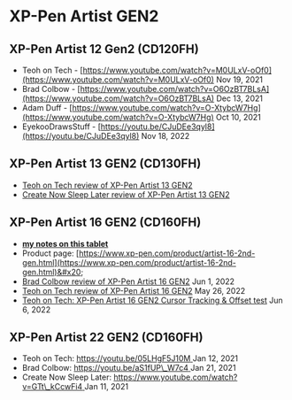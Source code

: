 # XP-Pen Artist GEN2

## XP-Pen Artist 12 Gen2 (CD120FH)

* Teoh on Tech - [https://www.youtube.com/watch?v=M0ULxV-oOf0](https://www.youtube.com/watch?v=M0ULxV-oOf0) Nov 19, 2021
* Brad Colbow - [https://www.youtube.com/watch?v=O6OzBT7BLsA](https://www.youtube.com/watch?v=O6OzBT7BLsA) Dec 13, 2021
* Adam Duff - [https://www.youtube.com/watch?v=O-XtybcW7Hg](https://www.youtube.com/watch?v=O-XtybcW7Hg) Oct 10, 2021
* EyekooDrawsStuff - [https://youtu.be/CJuDEe3qyl8](https://youtu.be/CJuDEe3qyl8) Nov 18, 2022

## XP-Pen Artist 13 GEN2 (CD130FH)

* [Teoh on Tech review of XP-Pen Artist 13 GEN2](https://youtu.be/-q\_eFIuibnc)  &#x20;
* [Create Now Sleep Later review of XP-Pen Artist 13 GEN2](https://youtu.be/NJRYgW63dyM) &#x20;

## XP-Pen Artist 16 GEN2 (CD160FH)

* [**my notes on this tablet**](7p-notes-xp-pen-artist-16-gen2-cd160fh.md)
* Product page: [https://www.xp-pen.com/product/artist-16-2nd-gen.html](https://www.xp-pen.com/product/artist-16-2nd-gen.html)&#x20;
* [Brad Colbow review of XP-Pen Artist 16 GEN2](https://youtu.be/4czV7jv9mPg) Jun 1, 2022
* [Teoh on Tech review of XP-Pen Artist 16 GEN2](https://youtu.be/0yKRSAE8\_Ng) May 26, 2022
* [Teoh on Tech: XP-Pen Artist 16 GEN2 Cursor Tracking & Offset test](https://youtu.be/\_\_NHuTlg-lE) Jun 6, 2022

## XP-Pen Artist 22 GEN2 (CD160FH)

* Teoh on Tech: [ ](https://youtu.be/0yKRSAE8\_Ng)[https://youtu.be/05LHgF5J10M ](https://youtu.be/05LHgF5J10M)Jan 12, 2021
* Brad Colbow: [https://youtu.be/aS1fUP\_W7c4 ](https://youtu.be/aS1fUP\_W7c4)Jan 21, 2021
* Create Now Sleep Later: [https://www.youtube.com/watch?v=GTt\_kCcwFi4 ](https://www.youtube.com/watch?v=GTt\_kCcwFi4)Jan 11, 2021
